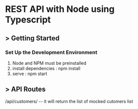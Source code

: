 # REST API with Node using Typescript

## > Getting Started

### Set Up the Development Environment
1. Node and NPM must be preinstalled
2. install dependencies : npm install
3. serve : npm start

## > API Routes
/api/customers/ -- it will return the list of mocked cutomers list